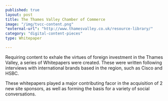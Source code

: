 ```yaml
---
published: true
layout: post
title: The Thames Valley Chamber of Commerce
image: "/img/tvcc-content.png"
"external-url": "http://www.thamesvalley.co.uk/resource-library/"
category: "digital-content-pieces"
type: Whitepaper

---
```


Requiring content to exhale the virtues of foreign investment in the Thames Valley, a series of Whitepapers were created. These were written following interviews with international brands based in the region, such as Cisco and HSBC.

These whitepapers played a major contributing facor in the acquisition of 2 new site sponsors, as well as forming the basis for a variety of social conversations.
